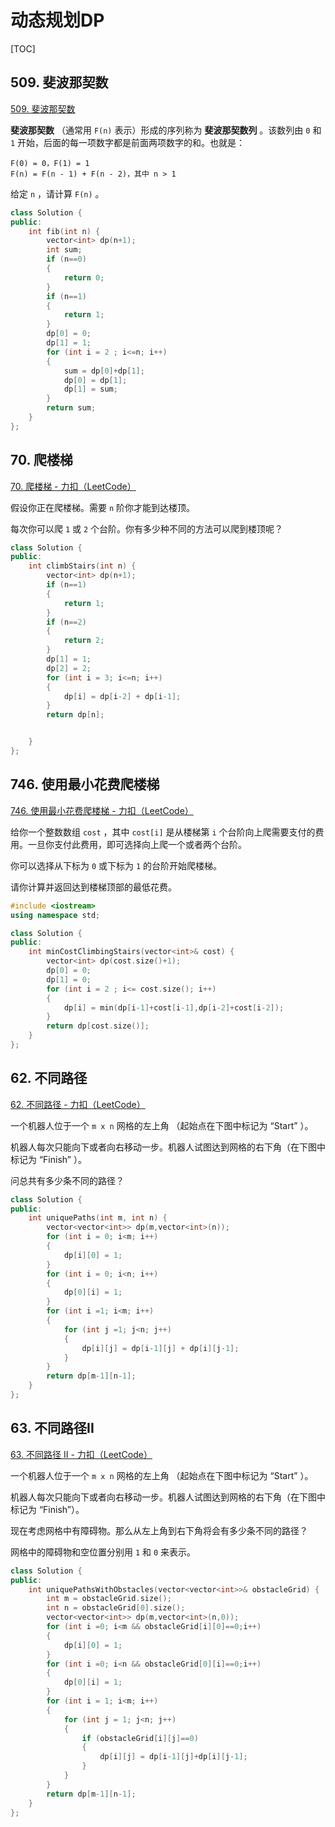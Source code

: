 # 动态规划DP

[TOC]



## 509. 斐波那契数

[509. 斐波那契数](https://leetcode.cn/problems/fibonacci-number/)

**斐波那契数** （通常用 `F(n)` 表示）形成的序列称为 **斐波那契数列** 。该数列由 `0` 和 `1` 开始，后面的每一项数字都是前面两项数字的和。也就是：

```
F(0) = 0，F(1) = 1
F(n) = F(n - 1) + F(n - 2)，其中 n > 1
```

给定 `n` ，请计算 `F(n)` 。

```c++
class Solution {
public:
    int fib(int n) {
        vector<int> dp(n+1);
        int sum;
        if (n==0)
        {
            return 0;
        }
        if (n==1)
        {
            return 1;
        }
        dp[0] = 0;
        dp[1] = 1;
        for (int i = 2 ; i<=n; i++)
        {
            sum = dp[0]+dp[1];
            dp[0] = dp[1];
            dp[1] = sum;
        }
        return sum;
    }
};
```



## 70. 爬楼梯

[70. 爬楼梯 - 力扣（LeetCode）](https://leetcode.cn/problems/climbing-stairs/description/)

假设你正在爬楼梯。需要 `n` 阶你才能到达楼顶。

每次你可以爬 `1` 或 `2` 个台阶。你有多少种不同的方法可以爬到楼顶呢？

 ```c++
 class Solution {
 public:
     int climbStairs(int n) {
         vector<int> dp(n+1);
         if (n==1)
         {
             return 1;
         }
         if (n==2)
         {
             return 2;
         }
         dp[1] = 1;
         dp[2] = 2;
         for (int i = 3; i<=n; i++)
         {
             dp[i] = dp[i-2] + dp[i-1];
         }
         return dp[n];
 
 
     }
 };
 ```



## 746. 使用最小花费爬楼梯

[746. 使用最小花费爬楼梯 - 力扣（LeetCode）](https://leetcode.cn/problems/min-cost-climbing-stairs/description/)

给你一个整数数组 `cost` ，其中 `cost[i]` 是从楼梯第 `i` 个台阶向上爬需要支付的费用。一旦你支付此费用，即可选择向上爬一个或者两个台阶。

你可以选择从下标为 `0` 或下标为 `1` 的台阶开始爬楼梯。

请你计算并返回达到楼梯顶部的最低花费。

```c++
#include <iostream>
using namespace std;

class Solution {
public:
    int minCostClimbingStairs(vector<int>& cost) {
        vector<int> dp(cost.size()+1);
        dp[0] = 0;
        dp[1] = 0;
        for (int i = 2 ; i<= cost.size(); i++)
        {
            dp[i] = min(dp[i-1]+cost[i-1],dp[i-2]+cost[i-2]);
        }
        return dp[cost.size()];
    }
};
```



## 62. 不同路径

[62. 不同路径 - 力扣（LeetCode）](https://leetcode.cn/problems/unique-paths/description/)

一个机器人位于一个 `m x n` 网格的左上角 （起始点在下图中标记为 “Start” ）。

机器人每次只能向下或者向右移动一步。机器人试图达到网格的右下角（在下图中标记为 “Finish” ）。

问总共有多少条不同的路径？

```c++
class Solution {
public:
    int uniquePaths(int m, int n) {
        vector<vector<int>> dp(m,vector<int>(n));
        for (int i = 0; i<m; i++)
        {
            dp[i][0] = 1;
        }
        for (int i = 0; i<n; i++)
        {
            dp[0][i] = 1;
        }
        for (int i =1; i<m; i++)
        {
            for (int j =1; j<n; j++)
            {
                dp[i][j] = dp[i-1][j] + dp[i][j-1];
            }
        }
        return dp[m-1][n-1];
    }
};
```



## 63. 不同路径II

[63. 不同路径 II - 力扣（LeetCode）](https://leetcode.cn/problems/unique-paths-ii/description/)

一个机器人位于一个 `m x n` 网格的左上角 （起始点在下图中标记为 “Start” ）。

机器人每次只能向下或者向右移动一步。机器人试图达到网格的右下角（在下图中标记为 “Finish”）。

现在考虑网格中有障碍物。那么从左上角到右下角将会有多少条不同的路径？

网格中的障碍物和空位置分别用 `1` 和 `0` 来表示。

```c++
class Solution {
public:
    int uniquePathsWithObstacles(vector<vector<int>>& obstacleGrid) {
        int m = obstacleGrid.size();
        int n = obstacleGrid[0].size();
        vector<vector<int>> dp(m,vector<int>(n,0));
        for (int i =0; i<m && obstacleGrid[i][0]==0;i++)
        {
            dp[i][0] = 1;
        }
        for (int i =0; i<n && obstacleGrid[0][i]==0;i++)
        {
            dp[0][i] = 1;
        }
        for (int i = 1; i<m; i++)
        {
            for (int j = 1; j<n; j++)
            {
                if (obstacleGrid[i][j]==0)
                {
                    dp[i][j] = dp[i-1][j]+dp[i][j-1];
                }
            }
        }
        return dp[m-1][n-1];
    }
};
```

